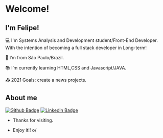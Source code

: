 
# Welcome!

 

## I'm Felipe!

 

:computer: I'm Systems Analysis and Development student/Front-End Developer. 
With the intention of becoming a full stack developer in Long-term!

:house_with_garden: I’m from São Paulo/Brazil.

:books: I’m currently learning HTML,CSS and Javascript/JAVA.

:outbox_tray: 2021 Goals: create a news projects.



## About me

[![Github Badge](https://img.shields.io/badge/-Github-000?style=flat-square&logo=Github&logoColor=white&link=https://github.com/felipefassis97)](https://github.com/felipefassis97)
[![Linkedin Badge](https://img.shields.io/badge/-LinkedIn-blue?style=flat-square&logo=Linkedin&logoColor=white&link=https://www.linkedin.com/in/felipef-assis)](https://www.linkedin.com/in/felipef-assis)



- Thanks for visiting.

- Enjoy it!! o/
